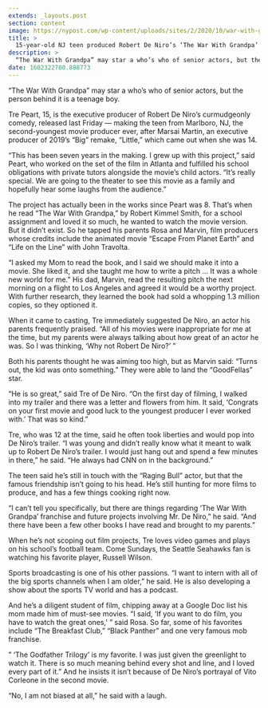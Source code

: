 ```yaml
--- 
extends: _layouts.post 
section: content 
image: https://nypost.com/wp-content/uploads/sites/2/2020/10/war-with-grandpa.jpg?quality=90&strip=all&w=1200 
title: > 
  15-year-old NJ teen produced Robert De Niro’s ‘The War With Grandpa’ 
description: > 
  “The War With Grandpa” may star a who’s who of senior actors, but the person behind it is a teenage boy.Tre Peart, 15, is the executive producer of Robert De Niro’s curmudgeonly comedy, released last Friday — making the teen from Marlboro, NJ, the second-youngest movie producer ever, after Marsai Martin, an executive producer of 2019’s “Big” remake, “Little,” which came out when she was 14.That’s when he read “The War With Grandpa,” by Robert Kimmel Smith, for a school assignment and loved it so much, he wanted to watch the movie version.“I was young and didn’t really know what it meant to walk up to Robert De Niro’s trailer.“I can’t tell you specifically, but there are things regarding ‘The War With Grandpa’ franchise and future projects involving Mr. De Niro,” he said. 
date: 1602322700.888773 
--- 
```

“The War With Grandpa” may star a who’s who of senior actors, but the person behind it is a teenage boy.

Tre Peart, 15, is the executive producer of Robert De Niro’s curmudgeonly comedy, released last Friday — making the teen from Marlboro, NJ, the second-youngest movie producer ever, after Marsai Martin, an executive producer of 2019’s “Big” remake, “Little,” which came out when she was 14.

“This has been seven years in the making. I grew up with this project,” said Peart, who worked on the set of the film in Atlanta and fulfilled his school obligations with private tutors alongside the movie’s child actors. “It’s really special. We are going to the theater to see this movie as a family and hopefully hear some laughs from the audience.”

The project has actually been in the works since Peart was 8. That’s when he read “The War With Grandpa,” by Robert Kimmel Smith, for a school assignment and loved it so much, he wanted to watch the movie version. But it didn’t exist. So he tapped his parents Rosa and Marvin, film producers whose credits include the animated movie “Escape From Planet Earth” and “Life on the Line” with John Travolta.

“I asked my Mom to read the book, and I said we should make it into a movie. She liked it, and she taught me how to write a pitch … It was a whole new world for me.” His dad, Marvin, read the resulting pitch the next morning on a flight to Los Angeles and agreed it would be a worthy project. With further research, they learned the book had sold a whopping 1.3 million copies, so they optioned it.

When it came to casting, Tre immediately suggested De Niro, an actor his parents frequently praised. “All of his movies were inappropriate for me at the time, but my parents were always talking about how great of an actor he was. So I was thinking, ‘Why not Robert De Niro?’ ”

Both his parents thought he was aiming too high, but as Marvin said: “Turns out, the kid was onto something.” They were able to land the “GoodFellas” star.

“He is so great,” said Tre of De Niro. “On the first day of filming, I walked into my trailer and there was a letter and flowers from him. It said, ‘Congrats on your first movie and good luck to the youngest producer I ever worked with.’ That was so kind.”

Tre, who was 12 at the time, said he often took liberties and would pop into De Niro’s trailer. “I was young and didn’t really know what it meant to walk up to Robert De Niro’s trailer. I would just hang out and spend a few minutes in there,” he said. “He always had CNN on in the background.”

The teen said he’s still in touch with the “Raging Bull” actor, but that the famous friendship isn’t going to his head. He’s still hunting for more films to produce, and has a few things cooking right now.

“I can’t tell you specifically, but there are things regarding ‘The War With Grandpa’ franchise and future projects involving Mr. De Niro,” he said. “And there have been a few other books I have read and brought to my parents.”

When he’s not scoping out film projects, Tre loves video games and plays on his school’s football team. Come Sundays, the Seattle Seahawks fan is watching his favorite player, Russell Wilson.

Sports broadcasting is one of his other passions. “I want to intern with all of the big sports channels when I am older,” he said. He is also developing a show about the sports TV world and has a podcast.

And he’s a diligent student of film, chipping away at a Google Doc list his mom made him of must-see movies. “I said, ‘If you want to do film, you have to watch the great ones,’ ” said Rosa. So far, some of his favorites include “The Breakfast Club,” “Black Panther” and one very famous mob franchise.

” ‘The Godfather Trilogy’ is my favorite. I was just given the greenlight to watch it. There is so much meaning behind every shot and line, and I loved every part of it.” And he insists it isn’t because of De Niro’s portrayal of Vito Corleone in the second movie.

“No, I am not biased at all,” he said with a laugh.